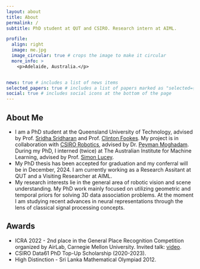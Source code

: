```yaml
---
layout: about
title: About
permalink: /
subtitle: PhD student at QUT and CSIRO. Research intern at AIML.

profile:
  align: right
  image: me.jpg
  image_circular: true # crops the image to make it circular
  more_info: >
    <p>Adelaide, Australia.</p>


news: true # includes a list of news items
selected_papers: true # includes a list of papers marked as "selected={true}"
social: true # includes social icons at the bottom of the page
---
```


<!-- Place this tag in your head or just before your close body tag. -->
<script async defer src="https://buttons.github.io/buttons.js"></script>
<link rel="stylesheet" href="https://cdnjs.cloudflare.com/ajax/libs/font-awesome/4.7.0/css/font-awesome.min.css">
<script src='https://kit.fontawesome.com/a076d05399.js' crossorigin='anonymous'></script>


## About Me
* I am a PhD student at the Queensland University of Technology, advised by Prof. [Sridha Sridharan](https://staff.qut.edu.au/staff/s.sridharan) and Prof. [Clinton Fookes](https://staff.qut.edu.au/staff/c.fookes). My project is in collaboration with [CSIRO Robotics](https://research.csiro.au/robotics/), advised by Dr. [Peyman Moghadam](https://people.csiro.au/m/p/peyman-moghadam). During my PhD, I interned (twice) at The Australian Institute for Machine Learning, advised by Prof. [Simon Lucey](https://scholar.google.com.au/citations?user=vmAe35UAAAAJ&hl=en). 
* My PhD thesis has been accepted for graduation and my conferral will be in December, 2024. I am currently working as a Research Assitant at QUT and a Visiting Researcher at AIML. 
* My research interests lie in the general area of robotic vision and scene understanding. My PhD work mainly focused on utilizing geometric and temporal priors for solving 3D data association problems. At the moment I am studying recent advances in neural representations through the lens of classical signal processing concepts. 

## Awards
* ICRA 2022 - 2nd place in the General Place Recognition Competition organized by AirLab, Carnegie Mellon University. Invited talk: <i class="fa fa-youtube-play" style="color:red"></i>  [video](https://www.youtube.com/watch?v=xpEKOyJ7OIU&t=6503s).
* CSIRO Data61 PhD Top-Up Scholarship (2020-2023).
* High Distinction - Sri Lanka Mathematical Olympiad 2012.

